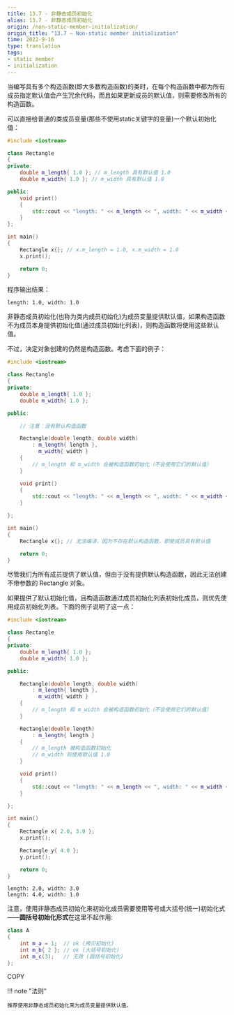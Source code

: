 ```yaml
---
title: 13.7 - 非静态成员初始化
alias: 13.7 - 非静态成员初始化
origin: /non-static-member-initialization/
origin_title: "13.7 — Non-static member initialization"
time: 2022-9-16
type: translation
tags:
- static member
- initialization
---
```


当编写具有多个构造函数(即大多数构造函数)的类时，在每个构造函数中都为所有成员指定默认值会产生冗余代码，而且如果更新成员的默认值，则需要修改所有的构造函数。

可以直接给普通的类成员变量(那些不使用static关键字的变量)一个默认初始化值：

```cpp
#include <iostream>

class Rectangle
{
private:
    double m_length{ 1.0 }; // m_length 具有默认值 1.0
    double m_width{ 1.0 }; // m_width 具有默认值 1.0

public:
    void print()
    {
        std::cout << "length: " << m_length << ", width: " << m_width << '\n';
    }
};

int main()
{
    Rectangle x{}; // x.m_length = 1.0, x.m_width = 1.0
    x.print();

    return 0;
}
```

程序输出结果：

```
length: 1.0, width: 1.0
```

非静态成员初始化(也称为类内成员初始化)为成员变量提供默认值，如果构造函数不为成员本身提供初始化值(通过成员初始化列表)，则构造函数将使用这些默认值。

不过，决定对象创建的仍然是构造函数。考虑下面的例子：

```cpp
#include <iostream>

class Rectangle
{
private:
    double m_length{ 1.0 };
    double m_width{ 1.0 };

public:

    // 注意：没有默认构造函数

    Rectangle(double length, double width)
        : m_length{ length },
          m_width{ width }
    {
        // m_length 和 m_width 会被构造函数初始化（不会使用它们的默认值）
    }

    void print()
    {
        std::cout << "length: " << m_length << ", width: " << m_width << '\n';
    }

};

int main()
{
    Rectangle x{}; // 无法编译，因为不存在默认构造函数，即使成员具有默认值

    return 0;
}
```

尽管我们为所有成员提供了默认值，但由于没有提供默认构造函数，因此无法创建不带参数的 Rectangle 对象。

如果提供了默认初始化值，且构造函数通过成员初始化列表初始化成员，则优先使用成员初始化列表。下面的例子说明了这一点：

```cpp
#include <iostream>

class Rectangle
{
private:
    double m_length{ 1.0 };
    double m_width{ 1.0 };

public:

    Rectangle(double length, double width)
        : m_length{ length },
          m_width{ width }
    {
        // m_length 和 m_width 会被构造函数初始化（不会使用它们的默认值）
    }

    Rectangle(double length)
        : m_length{ length }
    {
        // m_length 被构造函数初始化
        // m_width 则使用默认值 1.0
    }

    void print()
    {
        std::cout << "length: " << m_length << ", width: " << m_width << '\n';
    }

};

int main()
{
    Rectangle x{ 2.0, 3.0 };
    x.print();

    Rectangle y{ 4.0 };
    y.print();

    return 0;
}
```

```
length: 2.0, width: 3.0
length: 4.0, width: 1.0
```

注意，使用非静态成员初始化来初始化成员需要使用等号或大括号(统一)初始化式——**圆括号初始化形式**在这里不起作用:

```cpp
class A
{
    int m_a = 1;  // ok (拷贝初始化)
    int m_b{ 2 }; // ok (大括号初始化)
    int m_c(3);   // 无效 (圆括号初始化)
};
```

COPY

!!! note "法则"

	推荐使用非静态成员初始化来为成员变量提供默认值。
